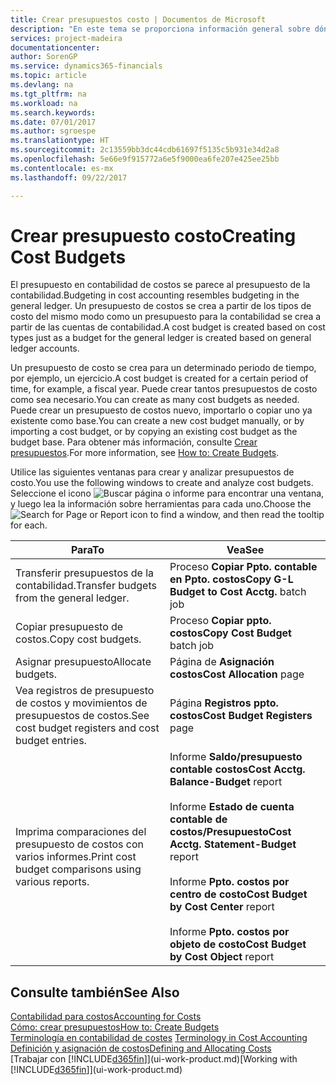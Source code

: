 ```yaml
---
title: Crear presupuestos costo | Documentos de Microsoft
description: "En este tema se proporciona información general sobre dónde crear y analizar presupuestos de costos."
services: project-madeira
documentationcenter: 
author: SorenGP
ms.service: dynamics365-financials
ms.topic: article
ms.devlang: na
ms.tgt_pltfrm: na
ms.workload: na
ms.search.keywords: 
ms.date: 07/01/2017
ms.author: sgroespe
ms.translationtype: HT
ms.sourcegitcommit: 2c13559bb3dc44cdb61697f5135c5b931e34d2a8
ms.openlocfilehash: 5e66e9f915772a6e5f9000ea6fe207e425ee25bb
ms.contentlocale: es-mx
ms.lasthandoff: 09/22/2017

---
```

# <a name="creating-cost-budgets"></a><span data-ttu-id="d9567-103">Crear presupuesto costo</span><span class="sxs-lookup"><span data-stu-id="d9567-103">Creating Cost Budgets</span></span>
<span data-ttu-id="d9567-104">El presupuesto en contabilidad de costos se parece al presupuesto de la contabilidad.</span><span class="sxs-lookup"><span data-stu-id="d9567-104">Budgeting in cost accounting resembles budgeting in the general ledger.</span></span> <span data-ttu-id="d9567-105">Un presupuesto de costos se crea a partir de los tipos de costo del mismo modo como un presupuesto para la contabilidad se crea a partir de las cuentas de contabilidad.</span><span class="sxs-lookup"><span data-stu-id="d9567-105">A cost budget is created based on cost types just as a budget for the general ledger is created based on general ledger accounts.</span></span>  

<span data-ttu-id="d9567-106">Un presupuesto de costo se crea para un determinado periodo de tiempo, por ejemplo, un ejercicio.</span><span class="sxs-lookup"><span data-stu-id="d9567-106">A cost budget is created for a certain period of time, for example, a fiscal year.</span></span> <span data-ttu-id="d9567-107">Puede crear tantos presupuestos de costo como sea necesario.</span><span class="sxs-lookup"><span data-stu-id="d9567-107">You can create as many cost budgets as needed.</span></span> <span data-ttu-id="d9567-108">Puede crear un presupuesto de costos nuevo, importarlo o copiar uno ya existente como base.</span><span class="sxs-lookup"><span data-stu-id="d9567-108">You can create a new cost budget manually, or by importing a cost budget, or by copying an existing cost budget as the budget base.</span></span> <span data-ttu-id="d9567-109">Para obtener más información, consulte [Crear presupuestos](finance-how-create-budgets.md).</span><span class="sxs-lookup"><span data-stu-id="d9567-109">For more information, see [How to: Create Budgets](finance-how-create-budgets.md).</span></span>

<span data-ttu-id="d9567-110">Utilice las siguientes ventanas para crear y analizar presupuestos de costo.</span><span class="sxs-lookup"><span data-stu-id="d9567-110">You use the following windows to create and analyze cost budgets.</span></span> <span data-ttu-id="d9567-111">Seleccione el icono ![Buscar página o informe](media/ui-search/search_small.png "icono Buscar página o informe") para encontrar una ventana, y luego lea la información sobre herramientas para cada uno.</span><span class="sxs-lookup"><span data-stu-id="d9567-111">Choose the ![Search for Page or Report](media/ui-search/search_small.png "Search for Page or Report icon") icon to find a window, and then read the tooltip for each.</span></span>

|<span data-ttu-id="d9567-112">Para</span><span class="sxs-lookup"><span data-stu-id="d9567-112">To</span></span>|<span data-ttu-id="d9567-113">Vea</span><span class="sxs-lookup"><span data-stu-id="d9567-113">See</span></span>|  
|--------|---------|  
|<span data-ttu-id="d9567-114">Transferir presupuestos de la contabilidad.</span><span class="sxs-lookup"><span data-stu-id="d9567-114">Transfer budgets from the general ledger.</span></span>|<span data-ttu-id="d9567-115">Proceso **Copiar Ppto. contable en Ppto. costos**</span><span class="sxs-lookup"><span data-stu-id="d9567-115">**Copy G-L Budget to Cost Acctg.** batch job</span></span>|  
|<span data-ttu-id="d9567-116">Copiar presupuesto de costos.</span><span class="sxs-lookup"><span data-stu-id="d9567-116">Copy cost budgets.</span></span>|<span data-ttu-id="d9567-117">Proceso **Copiar ppto. costos**</span><span class="sxs-lookup"><span data-stu-id="d9567-117">**Copy Cost Budget** batch job</span></span>|  
|<span data-ttu-id="d9567-118">Asignar presupuesto</span><span class="sxs-lookup"><span data-stu-id="d9567-118">Allocate budgets.</span></span>|<span data-ttu-id="d9567-119">Página de **Asignación costos**</span><span class="sxs-lookup"><span data-stu-id="d9567-119">**Cost Allocation** page</span></span>|  
|<span data-ttu-id="d9567-120">Vea registros de presupuesto de costos y movimientos de presupuestos de costos.</span><span class="sxs-lookup"><span data-stu-id="d9567-120">See cost budget registers and cost budget entries.</span></span>|<span data-ttu-id="d9567-121">Página **Registros ppto. costos**</span><span class="sxs-lookup"><span data-stu-id="d9567-121">**Cost Budget Registers** page</span></span>|  
|<span data-ttu-id="d9567-122">Imprima comparaciones del presupuesto de costos con varios informes.</span><span class="sxs-lookup"><span data-stu-id="d9567-122">Print cost budget comparisons using various reports.</span></span>|<span data-ttu-id="d9567-123">Informe **Saldo/presupuesto contable costos**</span><span class="sxs-lookup"><span data-stu-id="d9567-123">**Cost Acctg. Balance-Budget** report</span></span><br /><br /> <span data-ttu-id="d9567-124">Informe **Estado de cuenta contable de costos/Presupuesto**</span><span class="sxs-lookup"><span data-stu-id="d9567-124">**Cost Acctg. Statement-Budget** report</span></span><br /><br /> <span data-ttu-id="d9567-125">Informe **Ppto. costos por centro de costo**</span><span class="sxs-lookup"><span data-stu-id="d9567-125">**Cost Budget by Cost Center** report</span></span><br /><br /> <span data-ttu-id="d9567-126">Informe **Ppto. costos por objeto de costo**</span><span class="sxs-lookup"><span data-stu-id="d9567-126">**Cost Budget by Cost Object** report</span></span>|  

## <a name="see-also"></a><span data-ttu-id="d9567-127">Consulte también</span><span class="sxs-lookup"><span data-stu-id="d9567-127">See Also</span></span>  
[<span data-ttu-id="d9567-128">Contabilidad para costos</span><span class="sxs-lookup"><span data-stu-id="d9567-128">Accounting for Costs</span></span>](finance-manage-cost-accounting.md)  
[<span data-ttu-id="d9567-129">Cómo: crear presupuestos</span><span class="sxs-lookup"><span data-stu-id="d9567-129">How to: Create Budgets</span></span>](finance-how-create-budgets.md)  
<span data-ttu-id="d9567-130">[Terminología en contabilidad de costes](finance-terminology-in-cost-accounting.md) </span><span class="sxs-lookup"><span data-stu-id="d9567-130">[Terminology in Cost Accounting](finance-terminology-in-cost-accounting.md) </span></span>  
[<span data-ttu-id="d9567-131">Definición y asignación de costos</span><span class="sxs-lookup"><span data-stu-id="d9567-131">Defining and Allocating Costs</span></span>](finance-define-and-allocate-costs.md)  
<span data-ttu-id="d9567-132">[Trabajar con [!INCLUDE[d365fin](includes/d365fin_md.md)]](ui-work-product.md)</span><span class="sxs-lookup"><span data-stu-id="d9567-132">[Working with [!INCLUDE[d365fin](includes/d365fin_md.md)]](ui-work-product.md)</span></span>

